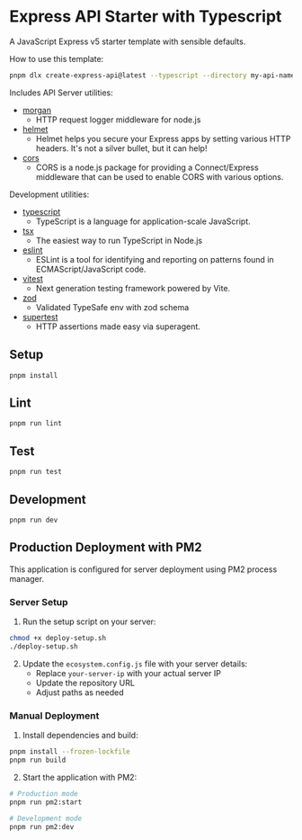 # Express API Starter with Typescript

A JavaScript Express v5 starter template with sensible defaults.

How to use this template:

```sh
pnpm dlx create-express-api@latest --typescript --directory my-api-name
```

Includes API Server utilities:

- [morgan](https://www.npmjs.com/package/morgan)
  - HTTP request logger middleware for node.js
- [helmet](https://www.npmjs.com/package/helmet)
  - Helmet helps you secure your Express apps by setting various HTTP headers. It's not a silver bullet, but it can help!
- [cors](https://www.npmjs.com/package/cors)
  - CORS is a node.js package for providing a Connect/Express middleware that can be used to enable CORS with various options.

Development utilities:

- [typescript](https://www.npmjs.com/package/typescript)
  - TypeScript is a language for application-scale JavaScript.
- [tsx](https://www.npmjs.com/package/tsx)
  - The easiest way to run TypeScript in Node.js
- [eslint](https://www.npmjs.com/package/eslint)
  - ESLint is a tool for identifying and reporting on patterns found in ECMAScript/JavaScript code.
- [vitest](https://www.npmjs.com/package/vitest)
  - Next generation testing framework powered by Vite.
- [zod](https://www.npmjs.com/package/zod)
  - Validated TypeSafe env with zod schema
- [supertest](https://www.npmjs.com/package/supertest)
  - HTTP assertions made easy via superagent.

## Setup

```
pnpm install
```

## Lint

```
pnpm run lint
```

## Test

```
pnpm run test
```

## Development

```
pnpm run dev
```

## Production Deployment with PM2

This application is configured for server deployment using PM2 process manager.

### Server Setup

1. Run the setup script on your server:
```bash
chmod +x deploy-setup.sh
./deploy-setup.sh
```

2. Update the `ecosystem.config.js` file with your server details:
   - Replace `your-server-ip` with your actual server IP
   - Update the repository URL
   - Adjust paths as needed

### Manual Deployment

1. Install dependencies and build:
```bash
pnpm install --frozen-lockfile
pnpm run build
```

2. Start the application with PM2:
```bash
# Production mode
pnpm run pm2:start

# Development mode
pnpm run pm2:dev
```
